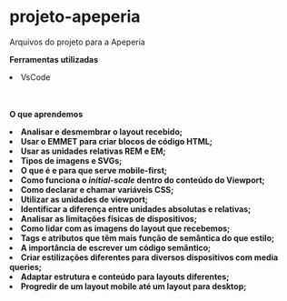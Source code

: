 # projeto-apeperia
Arquivos do projeto para a Apeperia

<p><b>Ferramentas utilizadas</b></p>
<li>VsCode</li><br><br>
<p><b>O que aprendemos<b></p>
<li>Analisar e desmembrar o layout recebido;</li>
<li>Usar o EMMET para criar blocos de código HTML;</li>
<li>Usar as unidades relativas REM e EM;</li>
<li>Tipos de imagens e SVGs;</li>
<li>O que é e para que serve mobile-first;</li>
<li>Como funciona o <i>initial-scale</i> dentro do conteúdo do Viewport;</li>
<li>Como declarar e chamar variáveis CSS;</li>
<li>Utilizar as unidades de viewport;</li>
<li>Identificar a diferença entre unidades absolutas e relativas;</li>
<li>Analisar as limitações físicas de dispositivos;</li>
<li>Como lidar com as imagens do layout que recebemos;</li>
<li>Tags e atributos que têm mais função de semântica do que estilo;</li>
<li>A importância de escrever um código semântico;</li>
<li>Criar estilizações diferentes para diversos dispositivos com media queries;</li>
<li>Adaptar estrutura e conteúdo para layouts diferentes;</li>
<li>Progredir de um layout mobile até um layout para desktop;</li>
